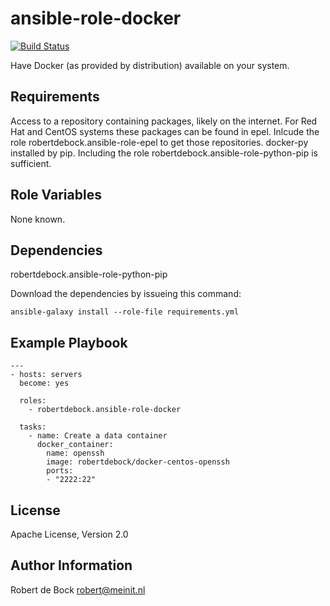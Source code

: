 ansible-role-docker
=========

[![Build Status](https://travis-ci.org/robertdebock/ansible-role-docker.svg?branch=master)](https://travis-ci.org/robertdebock/ansible-role-docker)

Have Docker (as provided by distribution) available on your system.

Requirements
------------

Access to a repository containing packages, likely on the internet.
For Red Hat and CentOS systems these packages can be found in epel. Inlcude the role robertdebock.ansible-role-epel to get those repositories.
docker-py installed by pip. Including the role robertdebock.ansible-role-python-pip is sufficient.

Role Variables
--------------

None known.

Dependencies
------------

robertdebock.ansible-role-python-pip

Download the dependencies by issueing this command:
```
ansible-galaxy install --role-file requirements.yml
```

Example Playbook
----------------

```
---
- hosts: servers
  become: yes

  roles:
    - robertdebock.ansible-role-docker

  tasks:
    - name: Create a data container
      docker_container:
        name: openssh
        image: robertdebock/docker-centos-openssh
        ports:
        - "2222:22"
```

License
-------

Apache License, Version 2.0

Author Information
------------------

Robert de Bock <robert@meinit.nl>
